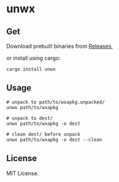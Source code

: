 # unwx

## Get

Download prebuilt binaries from [Releases](https://github.com/unbyte/unwx/releases/latest),

or install using cargo:

```shell
cargo install unwx
```


## Usage

```shell
# unpack to path/to/wxapkg.unpacked/
unwx path/to/wxapkg

# unpack to dest/
unwx path/to/wxapkg -o dest

# clean dest/ before unpack
unwx path/to/wxapkg -o dest --clean
```

## License

MIT License.